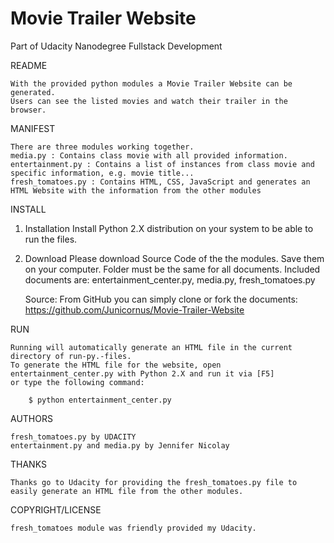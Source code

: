 # Movie Trailer Website
Part of Udacity Nanodegree Fullstack Development

README

    With the provided python modules a Movie Trailer Website can be generated.
    Users can see the listed movies and watch their trailer in the browser.

MANIFEST

    There are three modules working together.
    media.py : Contains class movie with all provided information.
    entertainment.py : Contains a list of instances from class movie and specific information, e.g. movie title...
    fresh_tomatoes.py : Contains HTML, CSS, JavaScript and generates an HTML Website with the information from the other modules

INSTALL

1. Installation
Install Python 2.X distribution on your system to be able to run the files.
2. Download
Please download Source Code of the the modules.
Save them on your computer. Folder must be the same for all documents.
Included documents are: entertainment_center.py, media.py, fresh_tomatoes.py

    Source: From GitHub you can simply clone or fork the documents: https://github.com/Junicornus/Movie-Trailer-Website

RUN

    Running will automatically generate an HTML file in the current directory of run-py.-files.
    To generate the HTML file for the website, open entertainment_center.py with Python 2.X and run it via [F5]
    or type the following command:

        $ python entertainment_center.py
   
AUTHORS

    fresh_tomatoes.py by UDACITY
    entertainment.py and media.py by Jennifer Nicolay

THANKS

    Thanks go to Udacity for providing the fresh_tomatoes.py file to easily generate an HTML file from the other modules.

COPYRIGHT/LICENSE

    fresh_tomatoes module was friendly provided my Udacity.
